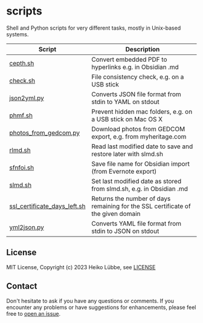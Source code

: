 # scripts
Shell and Python scripts for very different tasks, mostly in Unix-based systems.

| Script | Description |
| --- | --- |
| [cepth.sh](cepth.sh) | Convert embedded PDF to hyperlinks e.g. in Obsidian .md |
| [check.sh](check.sh) | File consistency check, e.g. on a USB stick |
| [json2yml.py](json2yml.py) | Converts JSON file format from stdin to YAML on stdout |
| [phmf.sh](phmf.sh) | Prevent hidden mac folders, e.g. on a USB stick on Mac OS X |
| [photos_from_gedcom.py](photos_from_gedcom.py) | Download photos from GEDCOM export, e.g. from myheritage.com |
| [rlmd.sh](rlmd.sh) | Read last modified date to save and restore later with slmd.sh |
| [sfnfoi.sh](sfnfoi.sh) | Save file name for Obsidian import (from Evernote export) |
| [slmd.sh](slmd.sh) | Set last modified date as stored from slmd.sh, e.g. in Obsidian .md |
| [ssl_certificate_days_left.sh](ssl_certificate_days_left.sh) | Returns the number of days remaining for the SSL certificate of the given domain |
| [yml2json.py](yml2json.py) | Converts YAML file format from stdin to JSON on stdout |

## License

MIT License, Copyright (c) 2023 Heiko Lübbe, see [LICENSE](LICENSE)

## Contact

Don't hesitate to ask if you have any questions or comments. If you encounter any problems or have suggestions for enhancements, please feel free to [open an issue](../../issues).
